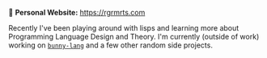 📑 **Personal Website:** https://rgrmrts.com

Recently I've been playing around with lisps and learning more about Programming Language Design and Theory. I'm currently (outside of work) working on [`bunny-lang`](https://github.com/bunny-lang/bunny) and a few other random side projects.
